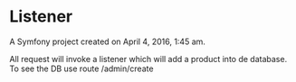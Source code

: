 Listener
====

A Symfony project created on April 4, 2016, 1:45 am.

All request will invoke a listener which will add a product into de database.
To see the DB use route /admin/create
